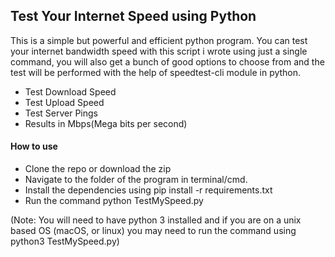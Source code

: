 ## Test Your Internet Speed using Python

This is a simple but powerful and efficient python program.
You can test your internet bandwidth speed with this script i wrote using just a single command, you will also get a bunch of good options to choose from and the test will be performed with the help of speedtest-cli module in python.

- Test Download Speed
- Test Upload Speed
- Test Server Pings
- Results in Mbps(Mega bits per second)

#### How to use

- Clone the repo or download the zip 
- Navigate to the folder of the program in terminal/cmd.
- Install the dependencies using pip install -r requirements.txt
- Run the command python TestMySpeed.py

(Note: You will need to have python 3 installed and if you are on a unix based OS (macOS, or linux) you may need to run the command using python3 TestMySpeed.py)
